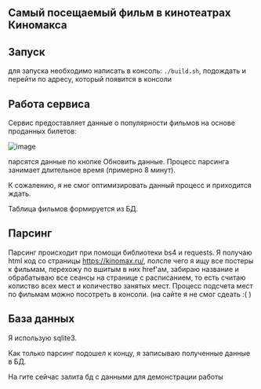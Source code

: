 **Самый посещаемый фильм в кинотеатрах Киномакса**
---
Запуск
---
для запуска необходимо написать в консоль: `./build.sh`, подождать и перейти по адресу, который появится в консоли

Работа сервиса
---

Сервис предоставляет данные о популярности фильмов на основе проданных билетов:

![image](https://github.com/user-attachments/assets/adc3ce17-7e7c-4d06-ac8c-11c51c88e0e4)

парсятся данные по кнопке Обновить данные. Процесс парсинга занимает длительное время (примерно 8 минут).

К сожалению, я не смог оптимизировать данный процесс и приходится ждать.

Таблица фильмов формируется из БД.

Парсинг
---

Парсинг происходит при помощи библиотеки bs4 и requests. Я получаю html код со страницы <https://kinomax.ru/>, 
полсле чего я ищу все постеры к фильмам, перехожу по вшитым в них href'ам, забираю название и обрабатываю все 
сеансы на странице с расписанием, то есть считаю колиство всех мест и количество занятых мест. 
Процесс подсчета мест по фильмам можно посотреть в консоли. (на сайте я не смог сдеать :( )

База данных
---

Я использую sqlite3.

Как только парсинг подошел к концу, я записываю полученные данные в БД.

На гите сейчас залита бд с данными для демонстрации работы

